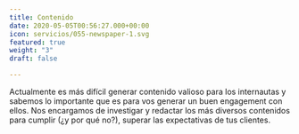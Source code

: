 ```yaml
---
title: Contenido
date: 2020-05-05T00:56:27.000+00:00
icon: servicios/055-newspaper-1.svg
featured: true
weight: "3"
draft: false

---
```

Actualmente es más difícil generar contenido valioso para los internautas y sabemos lo importante que es para vos generar un buen engagement con ellos. Nos encargamos de investigar y redactar los más diversos contenidos para cumplir (¿y por qué no?), superar las expectativas de tus clientes.